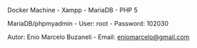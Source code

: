 Docker Machine - Xampp - MariaDB - PHP 5

MariaDB/phpmyadmin - User: root - Password: 102030


Autor: Enio Marcelo Buzaneli - Email: eniomarcelo@gmail.com

